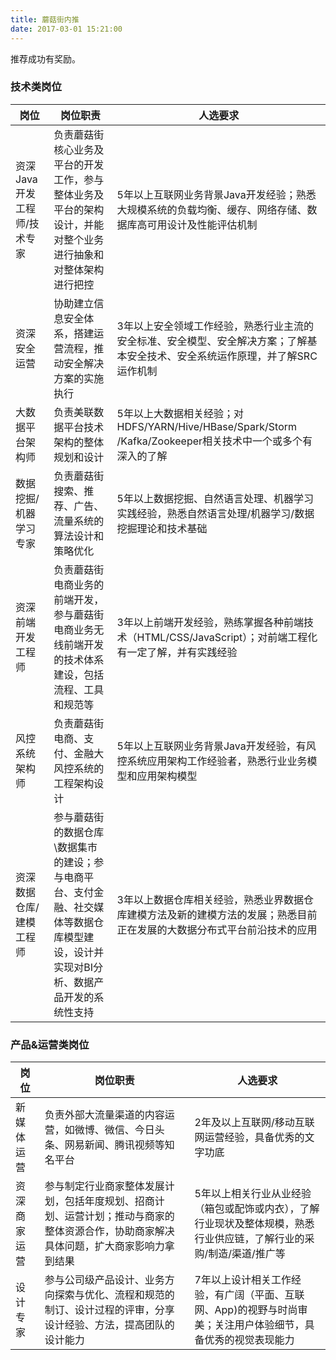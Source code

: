 ```yaml
---
title: 蘑菇街内推
date: 2017-03-01 15:21:00
---
```


推荐成功有奖励。

### 技术类岗位

| 岗位 | 岗位职责 | 人选要求 |
| ---- | --- | ----- |
| 资深Java开发工程师/技术专家 | 负责蘑菇街核心业务及平台的开发工作，参与整体业务及平台的架构设计，并能对整个业务进行抽象和对整体架构进行把控 | 5年以上互联网业务背景Java开发经验；熟悉大规模系统的负载均衡、缓存、网络存储、数据库高可用设计及性能评估机制|
| 资深安全运营 | 协助建立信息安全体系，搭建运营流程，推动安全解决方案的实施执行 | 3年以上安全领域工作经验，熟悉行业主流的安全标准、安全模型、安全解决方案；了解基本安全技术、安全系统运作原理，并了解SRC运作机制|
| 大数据平台架构师 | 负责美联数据平台技术架构的整体规划和设计 | 5年以上大数据相关经验；对HDFS/YARN/Hive/HBase/Spark/Storm /Kafka/Zookeeper相关技术中一个或多个有深入的了解|
| 数据挖掘/机器学习专家 | 负责蘑菇街搜索、推荐、广告、流量系统的算法设计和策略优化 | 5年以上数据挖掘、自然语言处理、机器学习实践经验，熟悉自然语言处理/机器学习/数据挖掘理论和技术基础|
| 资深前端开发工程师 | 负责蘑菇街电商业务的前端开发，参与蘑菇街电商业务无线前端开发的技术体系建设，包括流程、工具和规范等 | 3年以上前端开发经验，熟练掌握各种前端技术（HTML/CSS/JavaScript）；对前端工程化有一定了解，并有实践经验|
| 风控系统架构师 | 负责蘑菇街电商、支付、金融大风控系统的工程架构设计 | 5年以上互联网业务背景Java开发经验，有风控系统应用架构工作经验者，熟悉行业业务模型和应用架构模型|
| 资深数据仓库/建模工程师 | 参与蘑菇街的数据仓库\数据集市的建设；参与电商平台、支付金融、社交媒体等数据仓库模型建设，设计并实现对BI分析、数据产品开发的系统性支持 | 3年以上数据仓库相关经验，熟悉业界数据仓库建模方法及新的建模方法的发展；熟悉目前正在发展的大数据分布式平台前沿技术的应用|

### 产品&运营类岗位

| 岗位 | 岗位职责 | 人选要求 |
| ---- | --- | ----- |
| 新媒体运营 | 负责外部大流量渠道的内容运营，如微博、微信、今日头条、网易新闻、腾讯视频等知名平台 | 2年及以上互联网/移动互联网运营经验，具备优秀的文字功底 |
| 资深商家运营 | 参与制定行业商家整体发展计划，包括年度规划、招商计划、运营计划；推动与商家的整体资源合作，协助商家解决具体问题，扩大商家影响力拿到结果 | 5年以上相关行业从业经验（箱包或配饰或内衣），了解行业现状及整体规模，熟悉行业供应链，了解行业的采购/制造/渠道/推广等 |
| 设计专家 | 参与公司级产品设计、业务方向探索与优化、流程和规范的制订、设计过程的评审，分享设计经验、方法，提高团队的设计能力 | 7年以上设计相关工作经验，有广阔（平面、互联网、App)的视野与时尚审美；关注用户体验细节，具备优秀的视觉表现能力 |
